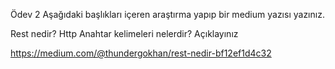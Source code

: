 Ödev 2
Aşağıdaki başlıkları içeren araştırma yapıp bir medium yazısı yazınız.

Rest nedir?
Http Anahtar kelimeleri nelerdir? Açıklayınız


https://medium.com/@thundergokhan/rest-nedir-bf12ef1d4c32